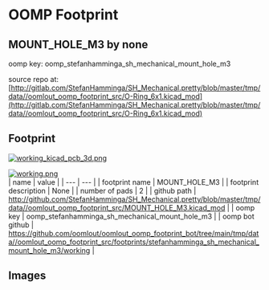# OOMP Footprint  
## MOUNT_HOLE_M3  by none  
  
oomp key: oomp_stefanhamminga_sh_mechanical_mount_hole_m3  
  
source repo at: [http://gitlab.com/StefanHamminga/SH_Mechanical.pretty/blob/master/tmp/data//oomlout_oomp_footprint_src/O-Ring_6x1.kicad_mod](http://gitlab.com/StefanHamminga/SH_Mechanical.pretty/blob/master/tmp/data//oomlout_oomp_footprint_src/O-Ring_6x1.kicad_mod)  
## Footprint  
  
[![working_kicad_pcb_3d.png](working_kicad_pcb_3d_600.png)](working_kicad_pcb_3d.png)  
  
[![working.png](working_600.png)](working.png)  
| name | value | 
| --- | --- | 
| footprint name | MOUNT_HOLE_M3 | 
| footprint description | None | 
| number of pads | 2 | 
| github path | http://github.com/StefanHamminga/SH_Mechanical.pretty/blob/master/tmp/data//oomlout_oomp_footprint_src/MOUNT_HOLE_M3.kicad_mod | 
| oomp key | oomp_stefanhamminga_sh_mechanical_mount_hole_m3 | 
| oomp bot github | https://github.com/oomlout/oomlout_oomp_footprint_bot/tree/main/tmp/data//oomlout_oomp_footprint_src/footprints/stefanhamminga_sh_mechanical_mount_hole_m3/working | 
## Images  
